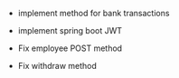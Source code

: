 - implement method for bank transactions 
- implement spring boot JWT

- Fix employee POST method
- Fix withdraw method